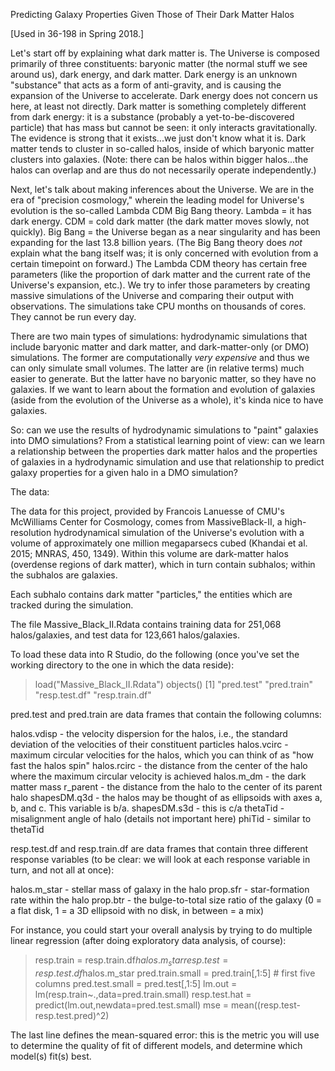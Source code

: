
Predicting Galaxy Properties Given Those of Their Dark Matter Halos

[Used in 36-198 in Spring 2018.]

Let's start off by explaining what dark matter is. The Universe is composed 
primarily of three constituents: baryonic matter (the normal stuff we see
around us), dark energy, and dark matter. Dark energy is an unknown "substance"
that acts as a form of anti-gravity, and is causing the expansion of the 
Universe to accelerate. Dark energy does not concern us here, at least not
directly. Dark matter is something completely different from dark energy: it
is a substance (probably a yet-to-be-discovered particle) that has mass but 
cannot be seen: it only interacts gravitationally. The evidence is strong that 
it exists...we just don't know what it is. Dark matter tends to cluster in
so-called halos, inside of which baryonic matter clusters into galaxies.
(Note: there can be halos within bigger halos...the halos can overlap and
are thus do not necessarily operate independently.)

Next, let's talk about making inferences about the Universe. We are in the
era of "precision cosmology," wherein the leading model for Universe's 
evolution is the so-called Lambda CDM Big Bang theory. Lambda = it has dark
energy. CDM = cold dark matter (the dark matter moves slowly, not quickly).
Big Bang = the Universe began as a near singularity and has been expanding 
for the last 13.8 billion years. (The Big Bang theory does *not* explain what
the bang itself was; it is only concerned with evolution from a certain 
timepoint on forward.) The Lambda CDM theory has certain free parameters
(like the proportion of dark matter and the current rate of the Universe's
expansion, etc.). We try to infer those parameters by creating massive
simulations of the Universe and comparing their output with observations.
The simulations take CPU months on thousands of cores. They cannot be run
every day.

There are two main types of simulations: hydrodynamic simulations that include
baryonic matter and dark matter, and dark-matter-only (or DMO) simulations.
The former are computationally *very expensive* and thus we can only simulate 
small volumes. The latter are (in relative terms) much easier to generate.
But the latter have no baryonic matter, so they have no galaxies. If we want
to learn about the formation and evolution of galaxies (aside from the
evolution of the Universe as a whole), it's kinda nice to have galaxies.

So: can we use the results of hydrodynamic simulations to "paint" galaxies
into DMO simulations? From a statistical learning point of view: can we learn 
a relationship between the properties dark matter halos and the properties
of galaxies in a hydrodynamic simulation and use that relationship to 
predict galaxy properties for a given halo in a DMO simulation?

The data:

The data for this project, provided by Francois Lanuesse of CMU's 
McWilliams Center for Cosmology, comes from MassiveBlack-II, a 
high-resolution hydrodynamical simulation of the Universe's evolution 
with a volume of approximately one million megaparsecs cubed 
(Khandai et al. 2015; MNRAS, 450, 1349). Within this volume are 
dark-matter halos (overdense regions of dark matter), which in 
turn contain subhalos; within the subhalos are galaxies.

Each subhalo contains dark matter "particles," the entities which are 
tracked during the simulation.

The file Massive_Black_II.Rdata contains training data for
251,068 halos/galaxies, and test data for 123,661 halos/galaxies.

To load these data into R Studio, do the following (once you've set the working
directory to the one in which the data reside):

> load("Massive_Black_II.Rdata")
> objects()
[1] "pred.test"    "pred.train"   "resp.test.df"   "resp.train.df"

pred.test and pred.train are data frames that contain the following columns:

halos.vdisp - the velocity dispersion for the halos, i.e., the standard
              deviation of the velocities of their constituent particles
halos.vcirc - maximum circular velocities for the halos, which you can think of
              as "how fast the halos spin"
halos.rcirc - the distance from the center of the halo where the maximum
              circular velocity is achieved
halos.m_dm  - the dark matter mass
r_parent    - the distance from the halo to the center of its parent halo
shapesDM.q3d - the halos may be thought of as ellipsoids with axes a, b, and c.
               This variable is b/a.
shapesDM.s3d - this is c/a
thetaTid    - misalignment angle of halo (details not important here)
phiTid      - similar to thetaTid

resp.test.df and resp.train.df are data frames that contain three different
response variables (to be clear: we will look at each response variable in
turn, and not all at once):

halos.m_star - stellar mass of galaxy in the halo
prop.sfr     - star-formation rate within the halo
prop.btr     - the bulge-to-total size ratio of the galaxy (0 = a flat disk,
               1 = a 3D ellipsoid with no disk, in between = a mix)

For instance, you could start your overall analysis by trying to do 
multiple linear regression (after doing exploratory data analysis, of course):

> resp.train       = resp.train.df$halos.m_star
> resp.test        = resp.test.df$halos.m_star
> pred.train.small = pred.train[,1:5]  # first five columns
> pred.test.small  = pred.test[,1:5] 
> lm.out           = lm(resp.train~.,data=pred.train.small)
> resp.test.hat    = predict(lm.out,newdata=pred.test.small)
> mse              = mean((resp.test-resp.test.pred)^2)

The last line defines the mean-squared error: this is the metric you will use
to determine the quality of fit of different models, and determine which 
model(s) fit(s) best.

